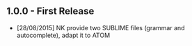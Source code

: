 ## 1.0.0 - First Release
* [28/08/2015] NK provide two SUBLIME files (grammar and autocomplete), adapt it to ATOM
